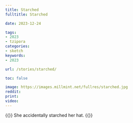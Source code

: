 ```yaml
---
title: Starched
fulltitle: Starched

date: 2023-12-24

tags:
- 2023
- tzipora
categories:
- sketch
keywords:
- 2023

url: /stories/starched/

toc: false

image: https://images.millmint.net/fullres/starched.jpg
reddit:
print:
video:
---
```

{{<note caption>}}
She accidentally starched her hat.
{{</note>}}